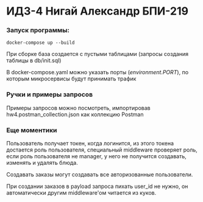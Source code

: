 # ИДЗ-4 Нигай Александр БПИ-219

### Запуск программы:
```
docker-compose up --build
```
При сборке база создается с пустыми таблицами (запросы создания таблицы в db/init.sql)

В docker-compose.yaml можно указать порты (*environment.PORT*), по которым микросервисы
будут принимать трафик

### Ручки и примеры запросов

Примеры запросов можно посмотреть, импортировав hw4.postman_collection.json
как коллекцию Postman

### Еще моментики

Пользователь получает токен, когда логинится, из этого токена 
достается роль пользователя, специальный middleware проверяет роль,
 если роль пользователя не manager, у него не получится создавать, изменять и удалять
блюда.

Создавать заказы могут создавать все авторизованные пользователи.

При создании заказов в payload запроса пихать user_id не нужно,
он автоматически другим middleware'ом читается из куков.